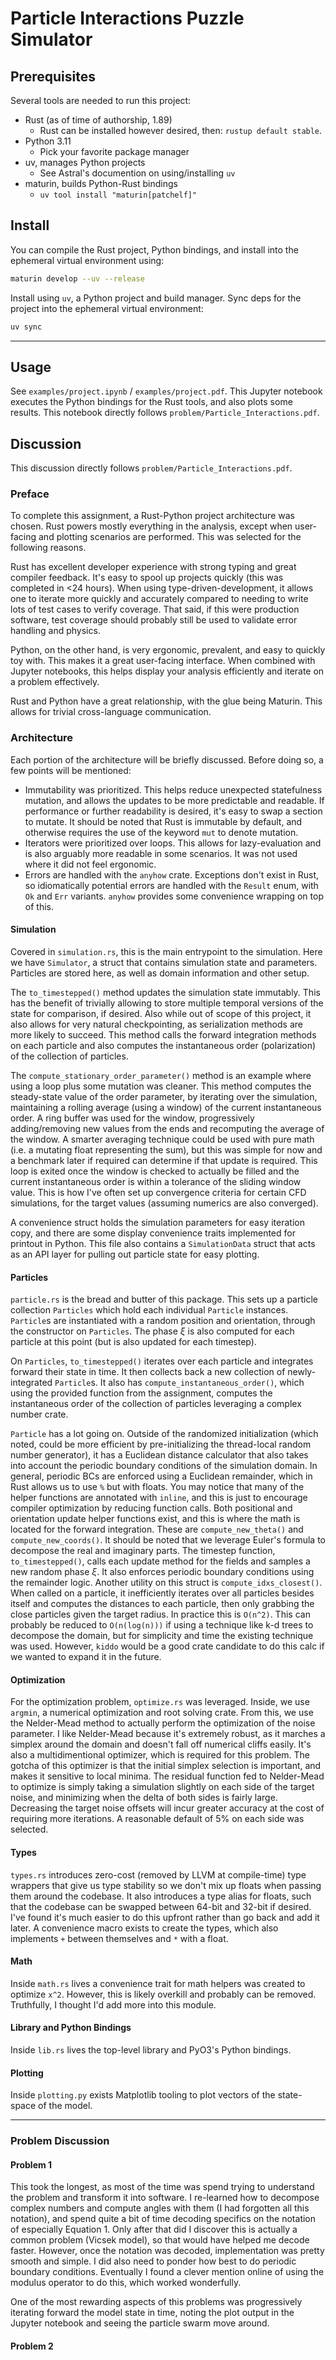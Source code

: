 # Particle Interactions Puzzle Simulator

## Prerequisites
Several tools are needed to run this project:

* Rust (as of time of authorship, 1.89)
  * Rust can be installed however desired, then: `rustup default stable`.
* Python 3.11
  * Pick your favorite package manager
* uv, manages Python projects
  * See Astral's documention on using/installing `uv`
* maturin, builds Python-Rust bindings
  * `uv tool install "maturin[patchelf]"`

## Install
You can compile the Rust project, Python bindings, and install into the ephemeral
virtual environment using:

```bash
maturin develop --uv --release
```

Install using `uv`, a Python project and build manager.
Sync deps for the project into the ephemeral virtual environment:

```bash
uv sync
```

---

## Usage
See `examples/project.ipynb` / `examples/project.pdf`. This Jupyter notebook executes
the Python bindings for the Rust tools, and also plots some results. This notebook
directly follows `problem/Particle_Interactions.pdf`.

## Discussion
This discussion directly follows `problem/Particle_Interactions.pdf`.

### Preface
To complete this assignment, a Rust-Python project architecture was chosen.
Rust powers mostly everything in the analysis, except when user-facing and
plotting scenarios are performed. This was selected for the following reasons.

Rust has excellent developer experience with strong typing and great
compiler feedback. It's easy to spool up projects quickly (this was completed
in <24 hours). When using type-driven-development, it allows one to iterate
more quickly and accurately compared to needing to write lots of test cases
to verify coverage. That said, if this were production software, test coverage
should probably still be used to validate error handling and physics.

Python, on the other hand, is very ergonomic, prevalent, and easy to quickly
toy with. This makes it a great user-facing interface. When combined with
Jupyter notebooks, this helps display your analysis efficiently and iterate
on a problem effectively.

Rust and Python have a great relationship, with the glue being Maturin. This
allows for trivial cross-language communication.

### Architecture
Each portion of the architecture will be briefly discussed. Before doing so, a few
points will be mentioned:

* Immutability was prioritized. This helps reduce unexpected statefulness mutation,
  and allows the updates to be more predictable and readable. If performance or
  further readability is desired, it's easy to swap a section to mutate. It should
  be noted that Rust is immutable by default, and otherwise requires the use of
  the keyword `mut` to denote mutation.
* Iterators were prioritized over loops. This allows for lazy-evaluation and is
  also arguably more readable in some scenarios. It was not used where it did not
  feel ergonomic.
* Errors are handled with the `anyhow` crate. Exceptions don't exist in Rust, so
  idiomatically potential errors are handled with the `Result` enum, with `Ok` and
  `Err` variants. `anyhow` provides some convenience wrapping on top of this.

#### Simulation
Covered in `simulation.rs`, this is the main entrypoint to the simulation. Here we
have `Simulator`, a struct that contains simulation state and parameters. Particles
are stored here, as well as domain information and other setup.

The `to_timestepped()` method updates the simulation state immutably. This has
the benefit of trivially allowing to store multiple temporal versions of the state
for comparison, if desired. Also while out of scope of this project, it also allows
for very natural checkpointing, as serialization methods are more likely to succeed.
This method calls the forward integration methods on each particle and also computes
the instantaneous order (polarization) of the collection of particles.

The `compute_stationary_order_parameter()` method is an example where using a loop
plus some mutation was cleaner. This method computes the steady-state value of the
order parameter, by iterating over the simulation, maintaining a rolling average
(using a window) of the current instantaneous order. A ring buffer was used for
the window, progressively adding/removing new values from the ends and recomputing
the average of the window. A smarter averaging technique could be used with pure
math (i.e. a mutating float representing the sum), but this was simple for now and
a benchmark later if required can determine if that update is required. This loop
is exited once the window is checked to actually be filled and the current
instantaneous order is within a tolerance of the sliding window value. This is
how I've often set up convergence criteria for certain CFD simulations, for the
target values (assuming numerics are also converged).

A convenience struct holds the simulation parameters for easy iteration copy,
and there are some display convenience traits implemented for printout in Python.
This file also contains a `SimulationData` struct that acts as an API layer
for pulling out particle state for easy plotting.

#### Particles
`particle.rs` is the bread and butter of this package. This sets up a particle collection
`Particles` which hold each individual `Particle` instances. `Particle`s are instantiated
with a random position and orientation, through the constructor on `Particles`. The phase
$\xi$ is also computed for each particle at this point (but is also updated for each
timestep).

On `Particles`, `to_timestepped()` iterates over each particle and integrates forward
their state in time. It then collects back a new collection of newly-integrated `Particle`s.
It also has `compute_instantaneous_order()`, which using the provided function from the
assignment, computes the instantaneous order of the collection of particles leveraging
a complex number crate.

`Particle` has a lot going on. Outside of the randomized initialization (which noted,
could be more efficient by pre-initializing the thread-local random number generator),
it has a Euclidean distance calculator that also takes into account the periodic
boundary conditions of the simulation domain. In general, periodic BCs are enforced
using a Euclidean remainder, which in Rust allows us to use `%` but with floats.
You may notice that many of the helper functions are annotated with `inline`, and
this is just to encourage compiler optimization by reducing function calls.
Both positional and orientation update helper functions exist, and this is where
the math is located for the forward integration. These are `compute_new_theta()` and
`compute_new_coords()`. It should be noted that we leverage Euler's formula to
decompose the real and imaginary parts. The timestep function, `to_timestepped()`,
calls each update method for the fields and samples a new random phase $\xi$. It
also enforces periodic boundary conditions using the remainder logic. Another
utility on this struct is `compute_idxs_closest()`. When called on a particle,
it inefficiently iterates over all particles besides itself and computes the
distances to each particle, then only grabbing the close particles given the
target radius. In practice this is `O(n^2)`. This can probably be reduced to
`O(n(log(n)))` if using a technique like k-d trees to decompose the domain,
but for simplicity and time the existing technique was used. However, `kiddo`
would be a good crate candidate to do this calc if we wanted to expand it in
the future.

#### Optimization
For the optimization problem, `optimize.rs` was leveraged. Inside, we use `argmin`,
a numerical optimization and root solving crate. From this, we use the Nelder-Mead
method to actually perform the optimization of the noise parameter. I like Nelder-Mead
because it's extremely robust, as it marches a simplex around the domain and doesn't
fall off numerical cliffs easily. It's also a multidimentional optimizer, which is
required for this problem. The gotcha of this optimizer is that the initial simplex
selection is important, and makes it sensitive to local minima. The residual function
fed to Nelder-Mead to optimize is simply taking a simulation slightly on each side
of the target noise, and minimizing when the delta of both sides is fairly large.
Decreasing the target noise offsets will incur greater accuracy at the cost of
requiring more iterations. A reasonable default of 5% on each side was selected.

#### Types
`types.rs` introduces zero-cost (removed by LLVM at compile-time) type wrappers that
give us type stability so we don't mix up floats when passing them around the codebase.
It also introduces a type alias for floats, such that the codebase can be swapped
between 64-bit and 32-bit if desired. I've found it's much easier to do this upfront
rather than go back and add it later. A convenience macro exists to create the
types, which also implements `+` between themselves and `*` with a float.

#### Math
Inside `math.rs` lives a convenience trait for math helpers was created to optimize
`x^2`. However, this is likely overkill and probably can be removed. Truthfully,
I thought I'd add more into this module.

#### Library and Python Bindings
Inside `lib.rs` lives the top-level library and PyO3's Python bindings.

#### Plotting
Inside `plotting.py` exists Matplotlib tooling to plot vectors of the state-space
of the model.

---

### Problem Discussion

#### Problem 1
This took the longest, as most of the time was spend trying to understand the problem
and transform it into software. I re-learned how to decompose complex numbers and
compute angles with them (I had forgotten all this notation), and spend quite a bit
of time decoding specifics on the notation of especially Equation 1. Only after
that did I discover this is actually a common problem (Vicsek model), so that would
have helped me decode faster. However, once the notation was decoded, implementation
was pretty smooth and simple. I did also need to ponder how best to do periodic
boundary conditions. Eventually I found a clever mention online of using the modulus
operator to do this, which worked wonderfully.

One of the most rewarding aspects of this problems was progressively iterating forward
the model state in time, noting the plot output in the Jupyter notebook and seeing
the particle swarm move around.

#### Problem 2

